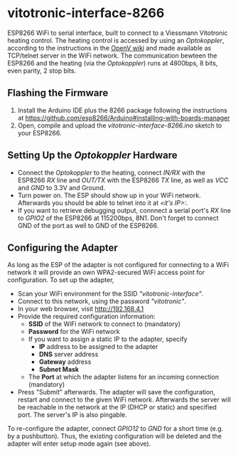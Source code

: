 # vitotronic-interface-8266

ESP8266 WiFi to serial interface, built to connect to a Viessmann Vitotronic heating control. The heating control is accessed by using an _Optokoppler_, according to the instructions in the [OpenV wiki](http://openv.wikispaces.com/Bauanleitung+RaspberryPi) and made available as TCP/telnet server in the WiFi network. The communication bewteen the ESP8266 and the heating (via the _Optokoppler_) runs at 4800bps, 8 bits, even parity, 2 stop bits.

## Flashing the Firmware
1. Install the Arduino IDE plus the 8266 package following the instructions  at https://github.com/esp8266/Arduino#installing-with-boards-manager
2. Open, compile and upload the _vitotronic-interface-8266.ino_ sketch to your ESP8266.

## Setting Up the *Optokoppler* Hardware
* Connect the _Optokoppler_ to the heating, connect _IN/RX_ with the ESP8266 _RX_ line and _OUT/TX_ with the ESP8266 _TX_ line, as well as _VCC_ and _GND_ to 3.3V and Ground.
* Turn power on. The ESP should show up in your WiFi network. Afterwards you should be able to telnet into it at _<it's IP>:<the port you assigned>_.
* If you want to retrieve debugging output, connnect a serial port's _RX_ line to _GPIO2_ of the ESP8266 at 115200bps, 8N1. Don't forget to connect GND of the port as well to GND of the ESP8266.

## Configuring the Adapter
As long as the ESP of the adapter is not configured for connecting to a WiFi network it will provide an own WPA2-secured WiFi access point for configuration. To set up the adapter,
* Scan your WiFi environment for the SSID *"vitotronic-interface"*.
* Connect to this network, using the password *"vitotronic"*.
* In your web browser, visit http://192.168.4.1
* Provide the required configuration information:
  * **SSID** of the WiFi network to connect to (mandatory)
  * **Password** for the WiFi network
  * If you want to assign a static IP to the adapter, specify
    * **IP** address to be assigned to the adapter
    * **DNS** server address
    * **Gateway** address
    * **Subnet Mask**
  * The **Port** at which the adapter listens for an incoming connection (mandatory)
* Press "Submit" afterwards. The adapter will save the configuration, restart and connect to the given WiFi network. Afterwards the server will be reachable in the network at the IP (DHCP or static) and specified port. The server's IP is also pingable.

To re-configure the adapter, connect _GPIO12_ to _GND_ for a short time (e.g. by a pushbutton). Thus, the existing configuration will be deleted and the adapter will enter setup mode again (see above).
